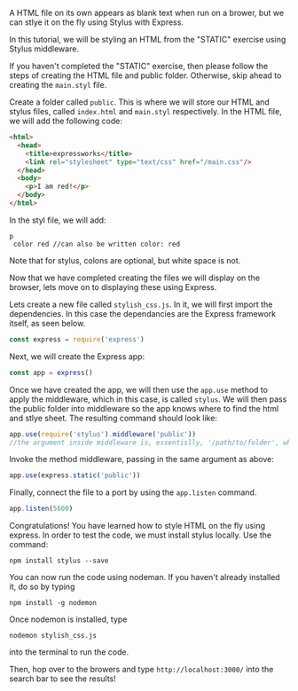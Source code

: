<!--title={Stlying HTML on the Fly}-->

A HTML file on its own appears as blank text when run on a brower, but we can stlye it on the fly using Stylus with Express.

In this tutorial, we will be styling an HTML from the "STATIC" exercise using Stylus middleware.

If you haven't completed the "STATIC" exercise, then please follow the steps of creating the HTML file and public folder. Otherwise, skip ahead to creating the `main.styl` file.

Create a folder called ``public``. This is where we will store our HTML and stylus files, called ``index.html`` and ``main.styl`` respectively. In the HTML file, we will add the following code:

```html
<html>
  <head>
    <title>expressworks</title>
    <link rel="stylesheet" type="text/css" href="/main.css"/>
  </head>
  <body>
    <p>I am red!</p>
  </body>
</html>
```

In the styl file, we will add:

```stylus
p
 color red //can also be written color: red
```

Note that for stylus, colons are optional, but white space is not.

Now that we have completed creating the files we will display on the browser, lets move on to displaying these using Express.

Lets create a new file called ``stylish_css.js``. In it, we will first import the dependencies. In this case the dependancies are the Express framework itself, as seen below.

``````javascript
const express = require('express')
``````

Next, we will create the Express app:

```javascript
const app = express()
```

Once we have created the app, we will then use the ``app.use`` method to apply the middleware, which in this case, is called ``stylus``. We will then pass the public folder into middleware so the app knows where to find the html and stlye sheet. The resulting command should look like:

```javascript
app.use(require('stylus').middleware('public')) 
//the argument inside middleware is, essentislly, '/path/to/folder', where 'public' is local. It can also be an absolute path
```

Invoke the method middleware, passing in the same argument as above:

```javascript
app.use(express.static('public'))
```

Finally, connect the file to a port by using the ``app.listen`` command.

```javascript
app.listen(5600)
```

Congratulations! You have learned how to style HTML on the fly using express. In order to test the code,  we must install stylus locally. Use the command:

```
npm install stylus --save
```

You can now run the code using nodeman. If you haven't already installed it, do so by typing 

```
npm install -g nodemon
```

Once nodemon is installed, type

```
nodemon stylish_css.js
```

into the terminal to run the code.

Then, hop over to the browers and type ``http://localhost:3000/`` into the search bar to see the results!